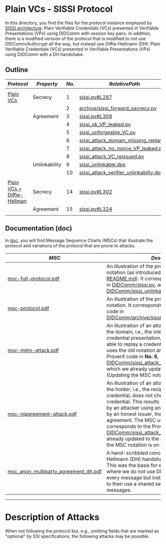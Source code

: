 # Plain VCs - SISSI Protocol

In this directory, you find the files for the protocol instance employed by [SISSI architecture](https://dl.acm.org/doi/abs/10.1145/3543507.3583409): Plain Verifiable Credentials (VCs) presented in Verifiable Presentations (VPs) using DIDComm with session key pairs.
In addition, there is a modified verision of the protocol that is modified to not use DIDComm/Authcrypt all the way, but instead use Diffie-Hellmann (DH): Plain Verifiable Credentials (VCs) presented in Verifiable Presentations (VPs) using DIDComm with a DH handshake.


## Outline

$Protocol$ | $Property$ | $No.$ | $Relative Path$ | $OK$ | $Attack$ 
---|---|---|---|---|---
|||||
[Plain VCs](DIDComm/) | Secrecy | 1 | [sissi.pv#L287](DIDComm/sissi.pv#L287) |  [x]  | [ ]
 | | | 2 | [archive/sissi_forward_secrecy.pv](DIDComm/archive/sissi_forward_secrecy.pv) |  [x]  | [ ]
 | | Agreement | 3 | [sissi.pv#L309](DIDComm/sissi.pv#L309) |  [x]  | [ ]
 | | | 4 | [sissi_ok_VP_leaked.pv](DIDComm/sissi_ok_VP_leaked.pv) |  [x]  | [ ]
 | | | 5 | [sissi_unforgeable_VC.pv](DIDComm/sissi_unforgeable_VC.pv) |  [x]  | [ ]
| | | 6 | [sissi_attack_domain_missing_replay.pv](DIDComm/sissi_attack_domain_missing_replay.pv) |  [ ] | [x] 
| | | 7 | [sissi_attack_no_nonce_VP_leaked.pv](DIDComm/sissi_attack_no_nonce_VP_leaked.pv) |  [ ] | [x] 
| | | 8 | [sissi_attack_VC_reissued.pv](DIDComm/sissi_attack_VC_reissued.pv) |  [ ] | [x] 
| | Unlinkability | 9 | [sissi_unlinkable.dps](DIDComm/sissi_unlinkable.dps) |  [x]  | [ ]
| | | 10 | [sissi_attack_verifier_unlinkablity.dps](DIDComm/sissi_attack_verifier_unlinkablity.dps) |  [ ] | [x] 
|||||
[Plain VCs + Diffie-Hellman](DIDComm%2BDH/) | Secrecy | 14 | [sissi.pv#L302](DIDComm%2BDH/sissi.pv#L302) |  [x]  | [ ]
 | | Agreement | 15 | [sissi.pv#L324](DIDComm%2BDH/sissi.pv#L324) |  [x]  | [ ]
|||||

## Documentation (doc)

In [doc](doc), you will find Message Sequence Charts (MSCs) that illustrate the protocol and variations of the protocol that are prone to attacks. 

$MSC$ | $Description$
---|--- 
[msc-full-protocol.pdf](doc/msc-full-protocol.pdf) | An illustration of the protocol, using the current notation (as introduced in the top-level [README.md](../README.md)). It corresponds to the Proverif code in [DIDComm/sissi.pv](DIDComm/sissi.pv), and the DeepSec code in [DIDComm/sissi_unlinkable.dps](DIDComm/sissi_unlinkable.dps).
[msc-protocol.pdf](doc/msc-protocol.pdf) | An illustration of the protocol, using an old notation. It corresponds to the archived Proverif code in [DIDComm/archive/sissi_multiparty_agreement.pv](DIDComm/archive/sissi_multiparty_agreement.pv).
[msc-mitm-attack.pdf](doc/msc-mitm-attack.pdf) | An illustration of an attack on the protocol, when the domain, i.e., the intended verifier, of an credential presentation, is omitted. An attack is able to replay a credential presentation. The MSC uses the old notation and corresponds to the Proverif code in __No. 6__, [DIDComm/sissi_attack_domain_missing_replay.pv](DIDComm/sissi_attack_domain_missing_replay.pv), which we already updated to the new notation. (Updating the MSC notation is on the TODO list.)
[msc-njagreement-attack.pdf](doc/msc-njagreement-attack.pdf.pdf) | An illustration of an attack on the protocol, when the holder, i.e., the recipient of a freshly issued credential, does not check and verify the received credential. This results in a potential re-issuance by an attacker using an already issued credential by an honest issuer, thereby violating multi-party agreement. The MSC uses the old notation and corresponds to the Proverif code in __No. 8__, [DIDComm/sissi_attack_VC_reissued.pv](DIDComm/sissi_attack_VC_reissued.pv), which we already updated to the new notation. (Updating the MSC notation is on the TODO list.)
[msc_anon_multiparty_agreement_dh.pdf](doc/msc_anon_multiparty_agreement_dh.pdf) | A hand-scribbled concept on how to use a Diffie-Hellmann (DH) handshake within the protocol. This was the basis for exploring DIDComm+DH where we do not use DIDComm's _authcrypt_ on every message but instead use a DH handshake to then use a shared secret for encrypting messages.

---

# Description of Attacks

When not following the protocol but, e.g., omitting fields that are marked as "optional" by SSI specifications, the following attacks may be possible.

